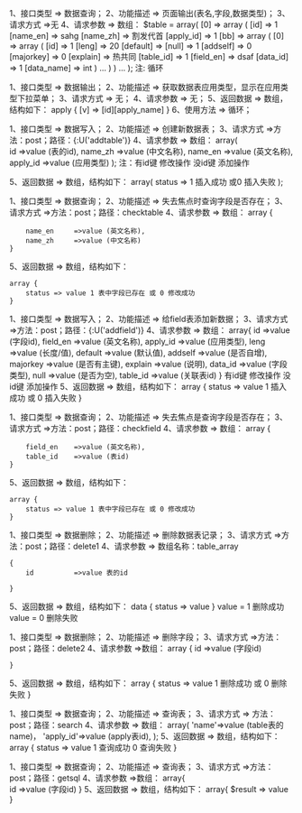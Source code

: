 
<!-- 查询表名 关联查询表名,字段表(field)数据类型表(datatype) -->
1、接口类型 => 数据查询；
2、功能描述 => 页面输出(表名,字段,数据类型)；
3、请求方式 =>无
4、请求参数 => 数组：
 	$table =  array(
	    [0] => array
	        (
	            [id] => 1
	            [name_en] => sahg
	            [name_zh] => 割发代首
	            [apply_id] => 1
	            [bb] => array
	                (
	                    [0] => array
	                        (
	                            [id] => 1
	                            [leng] => 20
	                            [default] => 
	                            [null] => 1
	                            [addself] => 0
	                            [majorkey] => 0
	                            [explain] => 热共同
	                            [table_id] => 1
	                            [field_en] => dsaf
	                            [data_id] => 1
	                            [data_name] => int
	                        )
						...
					)
			)
        ...
	);
注: 循环 <foreach name = "table">



<!-- ------------------------------------------------------------------ -->


<!-- [数据表应用类型] -->
1、接口类型 => 数据输出；
2、功能描述 => 获取数据表应用类型，显示在应用类型下拉菜单；
3、请求方式 => 无；
4、请求参数 => 无；
5、返回数据 => 数组，结构如下：
	apply
	   {
	   	 [v] => [id][apply_name]
	   }
6、使用方法 => <foreach>循环；



<!-- ------------------------------------------------------------------ -->

<!-- [添加或修改table表记录] -->
1、接口类型 => 数据写入；
2、功能描述 => 创建新数据表；
3、请求方式 =>方法：post；路径：{:U('addtable')}
4、请求参数 => 数组：
	array(	
		id			=>value	(表的id),
		name_zh 	=>value (中文名称),
		name_en 	=>value (英文名称),
	 	apply_id	=>value (应用类型)
	);
	注：有id键 修改操作
		没id键 添加操作

5、返回数据 => 数组，结构如下：
	array(
		status => 1 插入成功 或0 插入失败
	);


<!-- ------------------------------------------------------------------ -->



<!-- 添加或修改时 验证表是否存在 -->

1、接口类型 => 数据查询；
2、功能描述 => 失去焦点时查询字段是否存在；
3、请求方式 =>方法：post；路径：checktable
4、请求参数 => 数组：
	array {
		
		name_en 	=>value (英文名称),
		name_zh 	=>value (中文名称)
	}

5、返回数据 => 数组，结构如下：

	array {
		status => value 1 表中字段已存在 或 0 修改成功
	}


<!-- [添加或修改field字段] -->

1、接口类型 => 数据写入；
2、功能描述 => 给field表添加新数据；
3、请求方式 =>方法：post；路径：{:U('addfield')}
4、请求参数 => 数组：
	array{
		id			=>value	(字段id),
		field_en 	=>value (英文名称),
	 	apply_id	=>value (应用类型),
	 	leng		=>value (长度/值),
	 	default		=>value	(默认值),
	 	addself		=>value (是否自增),
	 	majorkey	=>value (是否有主键),
	 	explain		=>value (说明),
		data_id		=>value (字段类型),
		null		=>value (是否为空),
		table_id    =>value (关联表id)
	}
		有id键 修改操作
		没id键 添加操作
5、返回数据 => 数组，结构如下：
	array {
		status => value 1 插入成功 或 0 插入失败
	}

<!-- ------------------------------------------------------------------ -->

<!-- [添加或修改时查询field字段知否存在] -->

1、接口类型 => 数据查询；
2、功能描述 => 失去焦点是查询字段是否存在；
3、请求方式 =>方法：post；路径：checkfield
4、请求参数 => 数组：
	array {
		
		field_en 	=>value (英文名称),
	 	table_id 	=>value (表id)
	}

5、返回数据 => 数组，结构如下：

	array {
		status => value 1 表中字段已存在 或 0 修改成功
	}


<!-- ------------------------------------------------------------------ -->

<!-- [删除表操作] -->
1、接口类型 => 数据删除；
2、功能描述 => 删除数据表记录；
3、请求方式 =>方法：post；路径：delete1
4、请求参数 => 
	数组名称：table_array

	{	
		id			=>value	表的id
		
	}
5、返回数据 => 数组，结构如下：
	data
	{
		status => value 
	}
	value = 1 删除成功
	value = 0 删除失败




<!-- ------------------------------------------------------------------ -->

<!-- [删除字段操作] -->
1、接口类型 => 数据删除；
2、功能描述 => 删除字段；
3、请求方式 =>方法：post；路径：delete2
4、请求参数 =>数组：
	array {	
		id			=>value	(字段id)
		
	}
5、返回数据 => 数组，结构如下：
	array {
		status => value 1 删除成功 或 0 删除失败
	}

<!-- [搜索字段操作] -->
1、接口类型 => 数据查询；
2、功能描述 => 查询表；
3、请求方式 => 方法：post；路径：search
4、请求参数 => 数组：
	array(
        'name'=>value (table表的name)，
        'apply_id'=>value (apply表id),
     );
5、返回数据 => 数组，结构如下：
	array {
		status => value 1 查询成功 0 查询失败
	}

<!-- ------------------------------------------------------------------ -->

<!-- [生成sql语句操作] -->
1、接口类型 => 数据查询；
2、功能描述 => 查询表；
3、请求方式 =>方法：post；路径：getsql
4、请求参数 =>数组：
array{	
		id			=>value	(字段id)
	}
5、返回数据 => 数组，结构如下：
	array{
		$result => value 
	}
<!-- ------------------------------------------------------------------ -->
